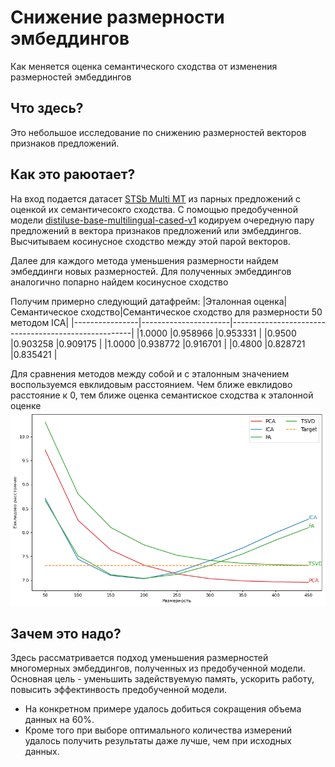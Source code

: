 # Снижение размерности эмбеддингов
Как меняется оценка семантического сходства от изменения размерностей эмбеддингов

## Что здесь?
Это небольшое исследование по снижению размерностей векторов признаков предложений. 

## Как это раюотает?
На вход подается датасет [STSb Multi MT](https://huggingface.co/datasets/stsb_multi_mt) из парных предложений с оценкой их семантичесокго сходства.
С помощью предобученной модели [distiluse-base-multilingual-cased-v1](https://huggingface.co/sentence-transformers/distiluse-base-multilingual-cased-v1) кодируем очередную пару предложений в вектора признаков предложений или эмбеддингов.
Высчитываем косинусное сходство между этой парой векторов.

Далее для каждого метода уменьшения размерности найдем эмбеддинги новых размерностей.
Для полученных эмбеддингов аналогично попарно найдем косинусное сходство

Получим примерно следующий датафрейм:
|Эталонная оценка|Семантическое сходство|Семантическое сходство для размерности 50 методом ICA|
|----------------|----------------------|-----------------------------------------------------|
|1.0000          |0.958966              |0.953331                                             |
|0.9500          |0.903258              |0.909175                                             |
|1.0000          |0.938772              |0.916701                                             |
|0.4800          |0.828721              |0.835421                                             |

Для сравнения методов между собой и с эталонным значением воспользуемся евклидовым расстоянием.
Чем ближе евклидово расстояние к 0, тем ближе оценка семантиское сходства к эталонной оценке
![Результирующий график](/res.png)

## Зачем это надо?
Здесь рассматривается подход уменьшения размерностей многомерных эмбеддингов, полученных из предобученной модели.
Основная цель - уменьшить задействуемую память, ускорить работу, повысить эффектинвость предобученной модели. 
 - На конкретном примере удалось добиться сокращения объема данных на 60%.
 - Кроме того при выборе оптимального количества измерений удалось получить результаты даже лучше, чем при исходных данных.
